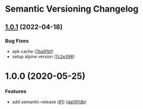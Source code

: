 # Semantic Versioning Changelog

## [1.0.1](https://github.com/deeagle/filecheck/compare/v1.0.0...v1.0.1) (2022-04-18)


### Bug Fixes

* apk cache ([7ba91bf](https://github.com/deeagle/filecheck/commit/7ba91bff6c1118e66623498f1995bc82cfc6006a))
* setup alpine version ([7c2e396](https://github.com/deeagle/filecheck/commit/7c2e396c13081e8daec1cf96679d17aef2b6465e))

# 1.0.0 (2020-05-25)


### Features

* add semantic-release ([#1](https://github.com/deeagle/filecheck/issues/1)) ([da091db](https://github.com/deeagle/filecheck/commit/da091db88f10d3fe329e2af5ed137765e00cde52))
